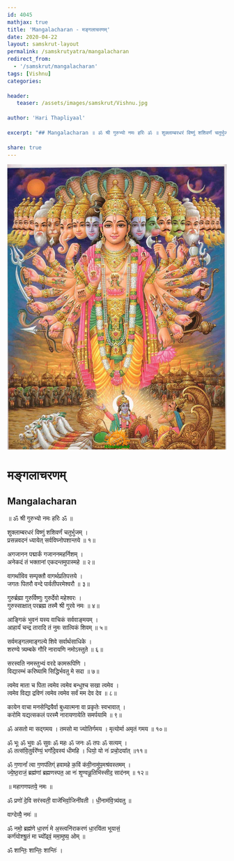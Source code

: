 ```yaml
---
id: 4045    
mathjax: true    
title: 'Mangalacharan - मङ्गलाचरणम्'    
date: 2020-04-22    
layout: samskrut-layout 
permalink: /samskrutyatra/mangalacharan
redirect_from: 
  - '/samskrut/mangalacharan'
tags: [Vishnu]    
categories:    
    
header:    
   teaser: /assets/images/samskrut/Vishnu.jpg    
    
author: 'Hari Thapliyaal'    
    
excerpt: "## Mangalacharan ॥ ॐ श्री गुरुभ्यो नमः हरिः ॐ ॥ शुक्लाम्बरधरं विष्णुं शशिवर्णं चतुर्भुजम् । प्रसन्नवदनं ध्यायेत् सर्वविघ्नोपशान्तये ॥ १॥ अगजानन पद्मार्कं गजाननमहर्निशम् । अनेकदं तं भक्तानां एकदन्तमुपास्महे ॥ २॥ वागर्थाविव सम्पृक्तौ वागर्थप्रतिपत्तये । जगतः पितरौ वन्दे पार्वतीपरमेश्वरौ ॥ ३॥"
    
share: true    
---
```

![](/assets/images/samskrut/Vishnu.jpg)    
    
# मङ्गलाचरणम्    
## Mangalacharan    
    
॥ ॐ श्री गुरुभ्यो नमः हरिः ॐ ॥    
    
शुक्लाम्बरधरं विष्णुं शशिवर्णं चतुर्भुजम् ।    
प्रसन्नवदनं ध्यायेत् सर्वविघ्नोपशान्तये ॥ १॥    
    
अगजानन पद्मार्कं गजाननमहर्निशम् ।    
अनेकदं तं भक्तानां एकदन्तमुपास्महे ॥ २॥    
    
वागर्थाविव सम्पृक्तौ वागर्थप्रतिपत्तये ।    
जगतः पितरौ वन्दे पार्वतीपरमेश्वरौ ॥ ३॥    
    
गुरुर्ब्रह्मा गुरुर्विष्णुः गुरुर्देवो महेश्वरः ।    
गुरुस्साक्षात् परब्रह्म तस्मै श्री गुरवे नमः ॥ ४॥    
    
आङ्गिकं भुवनं यस्य वाचिकं सर्ववाङ्मयम् ।    
आहार्यं चन्द्र तारादि तं नुमः सात्विकं शिवम् ॥ ५॥    
    
सर्वमङ्गलमाङ्गल्ये शिवे सर्वार्थसाधिके ।    
शरण्ये त्र्यम्बके गौरि नारायणि नमोऽस्तुते ॥ ६॥    
    
सरस्वति नमस्तुभ्यं वरदे कामरूपिणि ।    
विद्यारम्भं करिष्यामि सिद्धिर्भवतु मे सदा ॥ ७॥    
    
त्वमेव माता च पिता त्वमेव त्वमेव बन्धुश्च सखा त्वमेव ।    
त्वमेव विद्या द्रविणं त्वमेव त्वमेव सर्वं मम देव देव ॥ ८॥    
    
कायेन वाचा मनसेन्द्रियैर्वा बुध्यात्मना वा प्रकृतेः स्वभावात् ।    
करोमि यद्यत्सकलं परस्मै नारायणायेति समर्पयामि ॥ ९॥    
    
ॐ असतो मा सद्गमय । तमसो मा ज्योतिर्गमय । मृत्योर्मा अमृतं गमय ॥ १०॥    
    
ॐ भूः ॐ भुवः ॐ सुवः ॐ महः ॐ जनः ॐ तपः ॐ सत्यम् ।    
ॐ तत्स॑वि॒तुर्वरे᳚ण्यं॒ भर्गो॑दे॒वस्य॑ धीमहि । धियो॒ यो नः॑ प्रचो॒दया᳚त् ॥११॥    
    
ॐ ग॒णानां᳚ त्वा ग॒णप॑तिग्ं हवामहे क॒विं क॑वी॒नामु॑प॒मश्र॑वस्तमम् ।    
ज्ये॒ष्ठ॒राजं॒ ब्रह्म॑णां ब्रह्मणस्पत॒ आ नः॑ श‍ृ॒ण्वन्नू॒तिभि॑स्सीद॒ साद॑नम् ॥ १२॥    
    
॥ महागणपतये॒ नमः ॥    
    
ॐ प्रणो॑ दे॒वि सर॑स्वती॒ वाजे॑भिर्वा॒जिनी॑वती । धी॒नाम॑वि॒त्र्य॑वतु ॥    
    
वाग्देव्यै॒ नमः॑ ॥    
    
ॐ नमो॒ ब्रह्म॑णे धा॒रणं॑ मे अ॒स्त्वनि॑राकरणं धा॒रयि॑ता भूयासं॒    
कर्ण॑योश्श्रु॒तं मा च्यो᳚ढ्वं॒ ममा॒मुष्य॒ ओम् ॥    
    
ॐ शान्तिः॒ शान्तिः॒ शान्तिः॑ ।    
    
